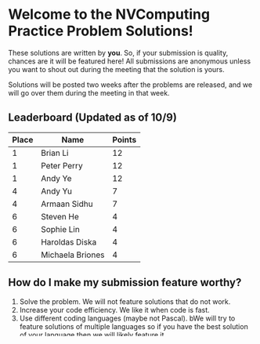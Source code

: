 # Welcome to the NVComputing Practice Problem Solutions!
These solutions are written by **you**. So, if your submission is quality, chances are it will be featured here! All submissions are anonymous unless you want to
shout out during the meeting that the solution is yours.

Solutions will be posted two weeks after the problems are released, and we will go over them during the meeting in that week.

## Leaderboard (Updated as of 10/9)
| Place | Name | Points |
| ----------- | ----------- | ----------- |
| 1 | Brian Li | 12 |
| 1 | Peter Perry | 12 |
| 1 | Andy Ye | 12 |
| 4 | Andy Yu | 7 |
| 4 | Armaan Sidhu | 7 |
| 6 | Steven He | 4 |
| 6 | Sophie Lin | 4 |
| 6 | Haroldas Diska | 4 |
| 6 | Michaela Briones | 4 |



## How do I make my submission feature worthy?
1. Solve the problem. We will not feature solutions that do not work.
2. Increase your code efficiency. We like it when code is fast.
3. Use different coding languages (maybe not Pascal). bWe will try to feature solutions of multiple languages so if you have the best solution of your language
then we will likely feature it.
4. If you leave a massive comment on the top of your code that says "FEATURE MY CODE", your chances of being featured will increase by 1.24%.
5. Make your code look pretty. If you don't indent your code correctly or use extremely cryptic variable names, we will probably not feature it.
